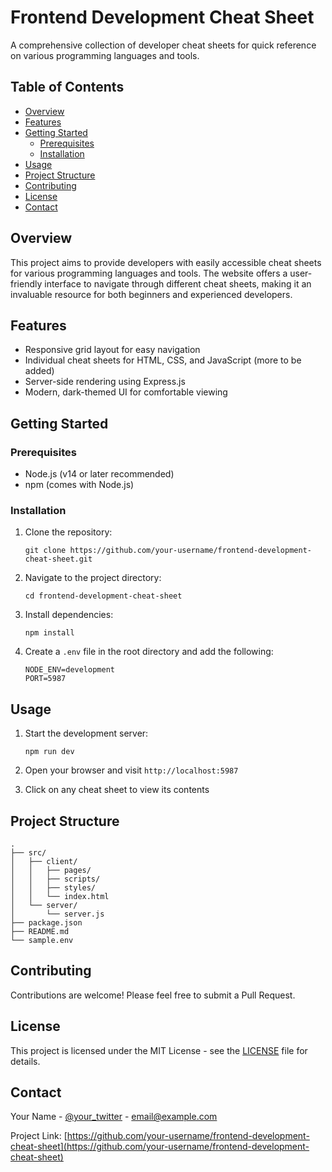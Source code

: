 # Frontend Development Cheat Sheet

A comprehensive collection of developer cheat sheets for quick reference on various programming languages and tools.

## Table of Contents

- [Overview](#overview)
- [Features](#features)
- [Getting Started](#getting-started)
  - [Prerequisites](#prerequisites)
  - [Installation](#installation)
- [Usage](#usage)
- [Project Structure](#project-structure)
- [Contributing](#contributing)
- [License](#license)
- [Contact](#contact)

## Overview

This project aims to provide developers with easily accessible cheat sheets for various programming languages and tools. The website offers a user-friendly interface to navigate through different cheat sheets, making it an invaluable resource for both beginners and experienced developers.

## Features

- Responsive grid layout for easy navigation
- Individual cheat sheets for HTML, CSS, and JavaScript (more to be added)
- Server-side rendering using Express.js
- Modern, dark-themed UI for comfortable viewing

## Getting Started

### Prerequisites
- Node.js (v14 or later recommended)
- npm (comes with Node.js)

### Installation

1. Clone the repository:

   ```
   git clone https://github.com/your-username/frontend-development-cheat-sheet.git
   ```

2. Navigate to the project directory:

   ```
   cd frontend-development-cheat-sheet
   ```

3. Install dependencies:

   ```
   npm install
   ```

4. Create a `.env` file in the root directory and add the following:
   ```
   NODE_ENV=development
   PORT=5987
   ```

## Usage

1. Start the development server:

   ```
   npm run dev
   ```

2. Open your browser and visit `http://localhost:5987`

3. Click on any cheat sheet to view its contents

## Project Structure

```
.
├── src/
│   ├── client/
│   │   ├── pages/
│   │   ├── scripts/
│   │   ├── styles/
│   │   └── index.html
│   └── server/
│       └── server.js
├── package.json
├── README.md
└── sample.env
```

## Contributing

Contributions are welcome! Please feel free to submit a Pull Request.

## License

This project is licensed under the MIT License - see the [LICENSE](LICENSE) file for details.

## Contact

Your Name - [@your_twitter](https://twitter.com/your_twitter) - email@example.com

Project Link: [https://github.com/your-username/frontend-development-cheat-sheet](https://github.com/your-username/frontend-development-cheat-sheet)
